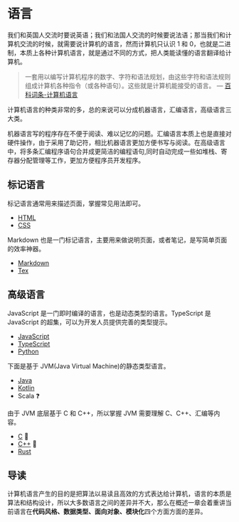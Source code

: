 # 语言

我们和英国人交流时要说英语；我们和法国人交流的时候要说法语；那当我们和计算机交流的时候，就需要说计算机的语言，然而计算机只认识 1 和 0，也就是二进制，本质上各种计算机语言，就是通过不同的方式，把人类能读懂的语言翻译给计算机。

> 一套用以编写计算机程序的数字、字符和语法规划，由这些字符和语法规则组成计算机各种指令（或各种语句）。这些就是计算机能接受的语言。 — [百科词条-计算机语言](https://baike.baidu.com/item/计算机语言/4456504?ivk_sa=1026860b)

计算机语言的种类非常的多，总的来说可以分成机器语言，汇编语言，高级语言三大类。

机器语言写的程序存在不便于阅读、难以记忆的问题。汇编语言本质上也是直接对硬件操作，由于采用了助记符，相比机器语言更加方便书写与阅读。在高级语言中，将多条汇编程序语句合并成更简洁的编程语句,同时自动完成一些如堆栈、寄存器分配管理等工作，更加方便程序员开发程序。

## 标记语言

标记语言通常用来描述页面，掌握常见用法即可。

- [HTML](./markup-lang/html/README.md)
- [CSS](./markup-lang/css/README.md)

Markdown 也是一门标记语言，主要用来做说明页面，或者笔记，是写简单页面的效率神器。

- [Markdown](./markup-lang/markdown/README.md)
- [Tex](./markup-lang/tex/README.md)

## 高级语言

JavaScript 是一门即时编译的语言，也是动态类型的语言。TypeScript 是 JavaScript 的超集，可以为开发人员提供完善的类型提示。

- [JavaScript](./dynamic/javascript/README.md)
- [TypeScript](./dynamic/typescript/README.md)
- [Python](./dynamic/python/README.md)

下面是基于 JVM(Java Virtual Machine)的静态类型语言。

- [Java](./static/java/README.md)
- [Kotlin](./static/kotlin/README.md)
- Scala :question:

由于 JVM 底层基于 C 和 C++，所以掌握 JVM 需要理解 C、C++、汇编等内容。

- [C](./static/c-lang/README.md) :construction:
- [C++](./static/cpp/README.md) :construction:
- [Rust](./static/rust/README.md)

## 导读

计算机语言产生的目的是把算法以易读且高效的方式表达给计算机，语言的本质是算法和结构设计，所以大多数语言之间的差异并不大，那么在概述一章会着重讲当前语言在**代码风格、数据类型、面向对象、模块化**四个方面方面的差异。
